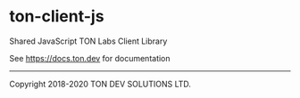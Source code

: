 # ton-client-js
Shared JavaScript TON Labs Client Library

See https://docs.ton.dev for documentation

---
Copyright 2018-2020 TON DEV SOLUTIONS LTD.